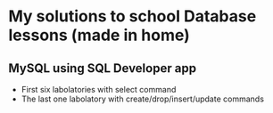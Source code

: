 # My solutions to school Database lessons (made in home)
## MySQL using SQL Developer app
* First six labolatories with select command
* The last one labolatory with create/drop/insert/update commands

